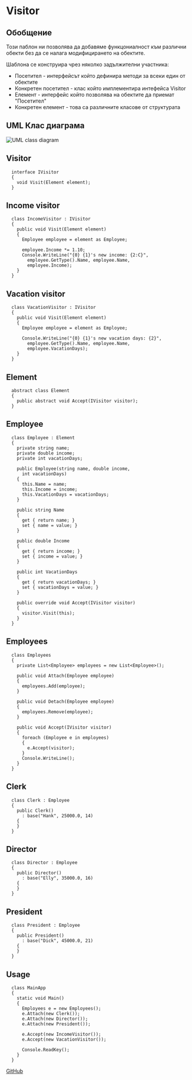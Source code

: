 # Visitor

## Обобщение

Този паблон ни позволява да добавяме функцониалност към различни обекти без да се налага модифицирането на обектите.

Шаблона се конструира чрез няколко задължителни участника:

- Посетител - интерфейсът който дефинира методи за всеки един от обектите
- Конкретен посетител - клас който имплементира интефейса Visitor
- Елемент - интерфейс който позволява на обектите да приемат "Посетител"
- Конкретен елемент - това са различните класове от структурата

## UML Клас диаграма

![UML class diagram]( https://upload.wikimedia.org/wikipedia/commons/thumb/b/b1/Visitor_UML_class_diagram.svg/624px-Visitor_UML_class_diagram.svg.png)

## Visitor

	  interface IVisitor
	  {
	    void Visit(Element element);
	  }

## Income visitor

      class IncomeVisitor : IVisitor
	  {
	    public void Visit(Element element)
	    {
	      Employee employee = element as Employee;
	 
	      employee.Income *= 1.10;
	      Console.WriteLine("{0} {1}'s new income: {2:C}",
	        employee.GetType().Name, employee.Name,
	        employee.Income);
	    }
	  }

## Vacation visitor

      class VacationVisitor : IVisitor
	  {
	    public void Visit(Element element)
	    {
	      Employee employee = element as Employee;
	 
	      Console.WriteLine("{0} {1}'s new vacation days: {2}",
	        employee.GetType().Name, employee.Name,
	        employee.VacationDays);
	    }
	  }

## Element

	  abstract class Element
	  {
	    public abstract void Accept(IVisitor visitor);
	  }

## Employee

	  class Employee : Element
	  {
	    private string name;
	    private double income;
	    private int vacationDays;
	 
	    public Employee(string name, double income,
	      int vacationDays)
	    {
	      this.Name = name;
	      this.Income = income;
	      this.VacationDays = vacationDays;
	    }
	 
	    public string Name
	    {
	      get { return name; }
	      set { name = value; }
	    }
	 
	    public double Income
	    {
	      get { return income; }
	      set { income = value; }
	    }
	 
	    public int VacationDays
	    {
	      get { return vacationDays; }
	      set { vacationDays = value; }
	    }
	 
	    public override void Accept(IVisitor visitor)
	    {
	      visitor.Visit(this);
	    }
	  }

## Employees

	  class Employees
	  {
	    private List<Employee> employees = new List<Employee>();
	 
	    public void Attach(Employee employee)
	    {
	      employees.Add(employee);
	    }
	 
	    public void Detach(Employee employee)
	    {
	      employees.Remove(employee);
	    }
	 
	    public void Accept(IVisitor visitor)
	    {
	      foreach (Employee e in employees)
	      {
	        e.Accept(visitor);
	      }
	      Console.WriteLine();
	    }
	  }

## Clerk

	  class Clerk : Employee
	  {
	    public Clerk()
	      : base("Hank", 25000.0, 14)
	    {
	    }
	  }

## Director

	  class Director : Employee
	  {
	    public Director()
	      : base("Elly", 35000.0, 16)
	    {
	    }
	  }

## President

	  class President : Employee
	  {
	    public President()
	      : base("Dick", 45000.0, 21)
	    {
	    }
	  }

## Usage

	  class MainApp
	  {
	    static void Main()
	    {
	      Employees e = new Employees();
	      e.Attach(new Clerk());
	      e.Attach(new Director());
	      e.Attach(new President());
	 
	      e.Accept(new IncomeVisitor());
	      e.Accept(new VacationVisitor());
	 
	      Console.ReadKey();
	    }
	  }

[GitHub](https://github.com/NikitoG/TelerikAcademyHomeworks/tree/master/Hight-Quality-Code/BehavioralPatternsHomework)